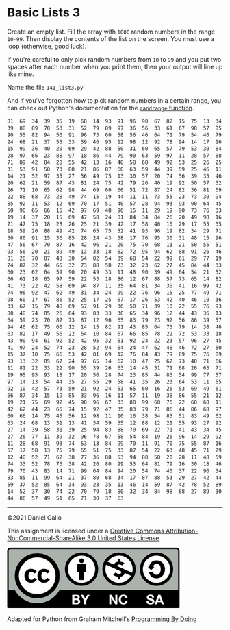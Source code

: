 # Basic Lists 3

Create an empty list. Fill the array with `1000` random numbers in the range `10-99`. Then display the contents of the list on the screen. You must use a loop (otherwise, good luck).

If you're careful to only pick random numbers from `10` to `99` and
you put two spaces after each number when you print them, then your output will line up like mine.

Name the file `141_list3.py`

And if you've forgotten how to pick random numbers in a certain range, you can check out Python's documentation for the [`randrange` function](https://docs.python.org/3/library/random.html#random.randrange).

```
81  69  34  39  35  19  68  14  93  91  96  90  67  82  15  75  13  34  39  88  89  70  53  31  52  79  89  97  36  56  33  61  67  98  57  85  90  55  82  94  50  91  96  73  60  58  56  46  64  71  79  54  40  79  24  68  21  37  55  33  59  46  95  12  98  12  92  78  94  14  17  16  15  99  36  40  20  69  29  42  88  50  31  60  65  57  79  53  30  84  28  97  66  23  88  97  18  86  44  79  90  63  59  97  11  28  57  88  71  89  42  84  28  55  42  13  16  48  58  68  49  92  53  25  26  25  31  53  91  50  73  80  21  86  87  60  63  59  44  39  59  25  46  11  14  21  52  97  35  27  56  49  75  13  30  57  20  74  56  39  35  46  20  62  21  59  87  43  81  24  75  42  79  26  40  19  92  50  57  32  26  71  10  65  62  98  44  69  60  66  51  72  87  24  82  36  81  69  22  88  68  73  28  49  74  15  19  44  11  11  73  55  23  73  30  94  85  92  11  53  12  69  70  17  51  40  57  28  94  93  93  90  64  45  50  90  65  66  15  42  97  69  48  96  15  11  29  19  90  73  76  33  19  14  37  20  15  69  47  58  24  81  84  34  84  26  20  49  98  16  71  47  75  18  28  26  25  21  39  42  17  58  40  10  29  17  55  35  18  59  20  88  49  42  74  65  75  52  41  93  96  19  82  34  29  71  30  86  91  15  36  85  28  24  43  38  17  76  95  30  31  48  15  96  47  56  67  70  87  16  42  96  21  20  75  70  68  11  21  50  55  51  93  56  20  21  89  49  13  33  18  62  72  95  94  62  88  91  26  46  81  28  70  87  43  30  54  82  54  39  68  54  22  99  61  29  77  19  74  87  32  44  65  32  73  88  58  23  32  23  62  27  45  84  44  33  60  23  62  64  59  90  20  49  33  11  48  90  39  49  64  54  21  52  66  61  18  65  97  59  22  53  18  80  12  67  88  57  73  65  14  82  41  73  22  42  58  69  94  87  11  35  64  81  34  30  41  16  99  42  74  96  92  47  62  49  31  34  24  99  22  76  96  15  25  77  49  71  98  60  17  67  86  52  25  17  25  67  17  26  53  42  40  46  10  36  33  67  15  79  48  69  57  91  29  36  50  71  39  10  22  55  76  93  80  48  74  85  26  64  93  83  33  30  65  34  96  12  44  43  36  13  64  59  23  70  87  73  87  12  96  65  83  79  23  92  56  86  39  57  94  46  62  75  60  12  14  15  82  91  43  85  64  73  79  14  38  46  63  82  17  49  56  22  64  10  84  67  66  85  78  22  72  53  33  18  43  90  94  61  92  52  42  95  32  61  92  24  22  23  57  96  27  45  41  97  24  52  74  23  28  52  94  64  24  47  62  48  46  72  27  50  15  37  10  75  66  53  42  81  69  12  76  84  43  79  89  75  76  89  93  13  32  85  67  24  97  65  14  62  10  47  25  62  73  40  71  66  11  81  22  33  22  90  55  39  26  63  14  45  51  71  68  26  63  71  19  95  95  93  18  17  20  56  28  74  23  85  44  83  54  99  77  57  97  14  13  54  44  35  27  55  29  58  41  35  26  23  64  53  11  55  92  10  42  57  73  59  21  92  24  53  65  60  16  26  53  69  49  61  66  87  34  15  19  85  33  96  16  11  57  11  19  38  86  55  21  12  19  21  75  69  92  45  90  96  67  33  88  99  68  76  22  60  60  11  42  62  44  23  65  74  15  92  47  35  83  79  71  86  44  86  68  97  60  66  14  75  45  56  12  98  11  10  16  38  54  83  51  83  49  62  63  24  68  13  31  13  41  34  59  35  12  88  12  21  55  93  27  92  27  14  39  58  31  39  25  94  83  88  70  69  22  71  41  43  34  45  27  26  77  11  39  32  96  78  67  58  54  84  19  26  96  14  29  92  11  28  68  91  93  74  53  13  84  99  70  11  91  70  75  55  87  16  57  17  58  13  75  79  65  51  75  33  87  54  22  63  48  45  71  79  12  40  52  71  62  38  77  36  88  53  94  88  58  20  28  11  48  59  74  33  52  78  76  38  42  20  80  99  53  64  81  79  16  30  18  46  79  70  43  83  14  71  99  64  84  94  20  54  74  40  37  22  96  34  83  85  11  99  64  21  37  80  68  34  17  87  88  53  29  27  42  44  59  37  52  85  64  34  93  23  35  13  46  14  59  87  42  78  52  89  14  52  37  30  74  22  70  79  18  80  32  34  84  98  68  27  89  30  44  86  57  49  51  65  71  30  37  63

```

---


©2021 Daniel Gallo


This assignment is licensed under a
[Creative Commons Attribution-NonCommercial-ShareAlike 3.0 United States License](https://creativecommons.org/licenses/by-nc-sa/3.0/us/deed.en_US).  

![Creative Commons License](images/by-nc-sa.png)





Adapted for Python from Graham Mitchell's [Programming By Doing](https://programmingbydoing.com/)